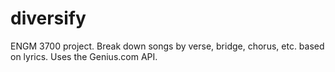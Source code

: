 # diversify
ENGM 3700 project. Break down songs by verse, bridge, chorus, etc. based on lyrics. Uses the Genius.com API.
